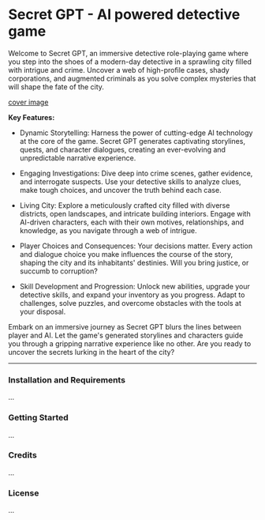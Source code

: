 # Secret GPT - AI powered detective game

Welcome to Secret GPT, an immersive detective role-playing game where you step into the shoes of a modern-day detective in a sprawling city filled with intrigue and crime. Uncover a web of high-profile cases, shady corporations, and augmented criminals as you solve complex mysteries that will shape the fate of the city.

[cover image](https://github.com/FCV17/secret-gpt/blob/master/img/cover/cover.png)


**Key Features:**

- Dynamic Storytelling: Harness the power of cutting-edge AI technology at the core of the game. Secret GPT generates captivating storylines, quests, and character dialogues, creating an ever-evolving and unpredictable narrative experience.

- Engaging Investigations: Dive deep into crime scenes, gather evidence, and interrogate suspects. Use your detective skills to analyze clues, make tough choices, and uncover the truth behind each case.

- Living City: Explore a meticulously crafted city filled with diverse districts, open landscapes, and intricate building interiors. Engage with AI-driven characters, each with their own motives, relationships, and knowledge, as you navigate through a web of intrigue.

- Player Choices and Consequences: Your decisions matter. Every action and dialogue choice you make influences the course of the story, shaping the city and its inhabitants' destinies. Will you bring justice, or succumb to corruption?

- Skill Development and Progression: Unlock new abilities, upgrade your detective skills, and expand your inventory as you progress. Adapt to challenges, solve puzzles, and overcome obstacles with the tools at your disposal.

Embark on an immersive journey as Secret GPT blurs the lines between player and AI. Let the game's generated storylines and characters guide you through a gripping narrative experience like no other. Are you ready to uncover the secrets lurking in the heart of the city?

---

### Installation and Requirements

...

### Getting Started

...

### Credits

...

### License

...




